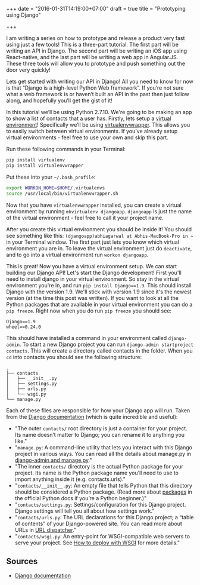 +++
date = "2016-01-31T14:19:00+07:00"
draft = true
title = "Prototyping using Django"

+++

I am writing a series on how to prototype and release a product very fast using just a few tools! This is a three-part tutorial. The first part will be writing an API in Django. The second part will be writing an iOS app using React-native, and the last part will be writing a web app in Angular.JS. These three tools will allow you to prototype and push something out the door very quickly!

Lets get started with writing our API in Django! All you need to know for now is that “Django is a high-level Python Web framework”. If you’re not sure what a web framework is or haven’t built an API in the past then just follow along, and hopefully you’ll get the gist of it!

In this tutorial we’ll be using Python 2.7.10. We're going to be making an app to show a list of contacts that a user has. Firstly, lets setup a [virtual environment](http://docs.python-guide.org/en/latest/dev/virtualenvs)! Specifically we’ll be using [virtualenvwrapper](http://virtualenvwrapper.readthedocs.org/en/latest/index.html). This allows you to easily switch between virtual environments. If you’ve already setup virtual environments - feel free to use your own and skip this part.

Run these following commands in your Terminal:

```bash
pip install virtualenv
pip install virtualenvwrapper
```

Put these into your `~/.bash_profile`:

```bash
export WORKON_HOME=$HOME/.virtualenvs
source /usr/local/bin/virtualenvwrapper.sh
```

Now that you have `virtualenvwrapper` installed, you can create a virtual environment by running `mkvirtualenv djangoapp`. `djangoapp` is just the name of the virtual environment - feel free to call it your project name.

After you create this virtual environment you should be inside it! You should see something like this: `(djangoapp)abhiagarwal at Abhis-MacBook-Pro in ~` in your Terminal window. The first part just lets you know which virtual environment you are in. To leave the virtual environment just do `deactivate`, and to go into a virtual environment run `workon djangoapp`.

This is great! Now you have a virtual environment setup. We can start building our Django API! Let's start the Django development! First you'll need to install django in your virtual environment. So stay in the virtual environment you're in, and run `pip install Django==1.9`. This should install Django with the version 1.9. We'll stick with version 1.9 since it's the newest version (at the time this post was written). If you want to look at all the Python packages that are available in your virtual environment you can do a `pip freeze`. Right now when you do run `pip freeze` you should see:

```
Django==1.9
wheel==0.24.0
```

This should have installed a command in your environment called `django-admin`. To start a new Django project you can run `django-admin startproject contacts`. This will create a directory called contacts in the folder. When you `cd` into contacts you should see the following structure:

```
.
├── contacts
│   ├── __init__.py
│   ├── settings.py
│   ├── urls.py
│   └── wsgi.py
└── manage.py
```

Each of these files are responsible for how your Django app will run. Taken from the [Django documentation](https://docs.djangoproject.com/en/1.9/intro/tutorial01/) (which is quite incredible and useful):

* "The outer `contacts/` root directory is just a container for your project. Its name doesn’t matter to Django; you can rename it to anything you like."
* "`manage.py`: A command-line utility that lets you interact with this Django project in various ways. You can read all the details about manage.py in [django-admin and manage.py](https://docs.djangoproject.com/en/1.9/ref/django-admin/)."
* "The inner `contacts/` directory is the actual Python package for your project. Its name is the Python package name you’ll need to use to import anything inside it (e.g. contacts.urls)."
* "`contacts/__init__.py`: An empty file that tells Python that this directory should be considered a Python package. (Read more about [packages](https://docs.python.org/2/tutorial/modules.html#packages) in the official Python docs if you’re a Python beginner.)"
* "`contacts/settings.py`: Settings/configuration for this Django project. Django settings will tell you all about how settings work."
* "`contacts/urls.py`: The URL declarations for this Django project; a “table of contents” of your Django-powered site. You can read more about URLs in [URL dispatcher](https://docs.djangoproject.com/en/1.9/topics/http/urls/)."
* "`contacts/wsgi.py`: An entry-point for WSGI-compatible web servers to serve your project. See [How to deploy with WSGI](https://docs.djangoproject.com/en/1.9/howto/deployment/wsgi/) for more details."

## Sources

- [Django documentation](https://docs.djangoproject.com/en/1.9/)
